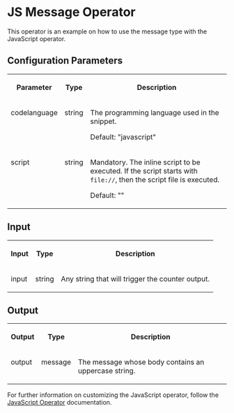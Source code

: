 <!-- loio05b590a7c51f403198580da316f14690 -->

# JS Message Operator

This operator is an example on how to use the message type with the JavaScript operator.



<a name="loio05b590a7c51f403198580da316f14690__section_sq1_nf3_vdb"/>

## Configuration Parameters


<table>
<tr>
<th valign="top">

Parameter

</th>
<th valign="top">

Type

</th>
<th valign="top">

Description

</th>
</tr>
<tr>
<td valign="top">

codelanguage

</td>
<td valign="top">

string

</td>
<td valign="top">

The programming language used in the snippet.

Default: "javascript"

</td>
</tr>
<tr>
<td valign="top">

script

</td>
<td valign="top">

string

</td>
<td valign="top">

Mandatory. The inline script to be executed. If the script starts with `file://`, then the script file is executed.

Default: ""

</td>
</tr>
</table>



<a name="loio05b590a7c51f403198580da316f14690__section_knq_5f3_vdb"/>

## Input


<table>
<tr>
<th valign="top">

Input

</th>
<th valign="top">

Type

</th>
<th valign="top">

Description

</th>
</tr>
<tr>
<td valign="top">

input

</td>
<td valign="top">

string

</td>
<td valign="top">

Any string that will trigger the counter output.

</td>
</tr>
</table>



<a name="loio05b590a7c51f403198580da316f14690__section_pnn_dd3_xgb"/>

## Output


<table>
<tr>
<th valign="top">

Output

</th>
<th valign="top">

Type

</th>
<th valign="top">

Description

</th>
</tr>
<tr>
<td valign="top">

output

</td>
<td valign="top">

message

</td>
<td valign="top">

The message whose body contains an uppercase string.

</td>
</tr>
</table>

For further information on customizing the JavaScript operator, follow the [JavaScript Operator](javascript-operator-a591513.md) documentation.

